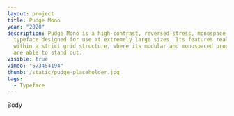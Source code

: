 ```yaml
---
layout: project
title: Pudge Mono
year: "2020"
description: Pudge Mono is a high-contrast, reversed-stress, monospace display
  typeface designed for use at extremely large sizes. Its features really shine
  within a strict grid structure, where its modular and monospaced properties
  are able to stand out.
visible: true
vimeo: "573454194"
thumb: /static/pudge-placeholder.jpg
tags:
  - Typeface
---
```

Body